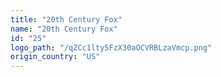 ```yaml
---
title: "20th Century Fox"
name: "20th Century Fox"
id: "25"
logo_path: "/qZCc1lty5FzX30aOCVRBLzaVmcp.png"
origin_country: "US"
---
```

